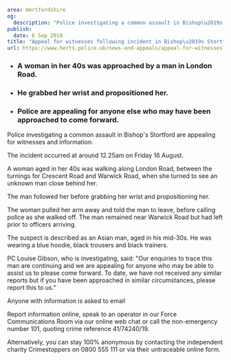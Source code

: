 ```yaml
area: Hertfordshire
og:
  description: "Police investigating a common assault in Bishop\u2019s Stortford are appealing for witnesses and information."
publish:
  date: 6 Sep 2019
title: "Appeal for witnesses following incident in Bishop\u2019s Stortford"
url: https://www.herts.police.uk/news-and-appeals/appeal-for-witnesses-following-incident-in-bishops-stortford-0733a
```

* ### A woman in her 40s was approached by a man in London Road.

 * ### He grabbed her wrist and propositioned her.

 * ### Police are appealing for anyone else who may have been approached to come forward.

Police investigating a common assault in Bishop's Stortford are appealing for witnesses and information.

The incident occurred at around 12.25am on Friday 16 August.

A woman aged in her 40s was walking along London Road, between the turnings for Crescent Road and Warwick Road, when she turned to see an unknown man close behind her.

The man followed her before grabbing her wrist and propositioning her.

The woman pulled her arm away and told the man to leave, before calling police as she walked off. The man remained near Warwick Road but had left prior to officers arriving.

The suspect is described as an Asian man, aged in his mid-30s. He was wearing a blue hoodie, black trousers and black trainers.

PC Louise Gibson, who is investigating, said: "Our enquiries to trace this man are continuing and we are appealing for anyone who may be able to assist us to please come forward. To date, we have not received any similar reports but if you have been approached in similar circumstances, please report this to us."

Anyone with information is asked to email

Report information online, speak to an operator in our Force Communications Room via our online web chat or call the non-emergency number 101, quoting crime reference 41/74240/19.

Alternatively, you can stay 100% anonymous by contacting the independent charity Crimestoppers on 0800 555 111 or via their untraceable online form.
